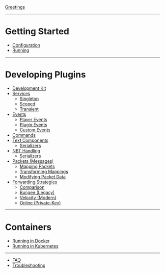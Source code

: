 [Greetings](greetings.md)

---

# Getting Started
- [Configuration](getting-started/configuration.md)
- [Running](getting-started/running.md)

---

# Developing Plugins
- [Development Kit](developing-plugins/development-kit.md)
- [Services]()
    - [Singleton]()
    - [Scoped]()
    - [Transient]()
- [Events]()
    - [Player Events]()
    - [Plugin Events]()
    - [Custom Events]()
- [Commands]()
- [Text Components]()
    - [Serializers]()
- [NBT Handling]()
    - [Serializers]()
- [Packets (Messages)]()
    - [Mapping Packets]()
    - [Transforming Mappings]()
    - [Modifying Packet Data]()
- [Forwarding Strategies]()
    - [Comparison]()
    - [Bungee (Legacy)]()
    - [Velocity (Modern)]()
    - [Online (Private-Key)]()

---

# Containers
- [Running in Docker]()
- [Running in Kubernetes]()

---

- [FAQ]()
- [Troubleshooting]()
